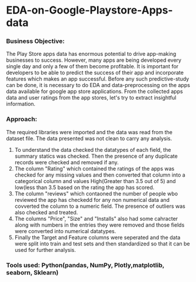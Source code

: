 # EDA-on-Google-Playstore-Apps-data

### Business Objective:
The Play Store apps data has enormous potential to drive app-making businesses to success. However, many apps are being developed every single day and only a few of them become profitable. It is important for developers to be able to predict the success of their app and incorporate features which makes an app successful. Before any such predictive-study can be done, it is necessary to do EDA and data-preprocessing on the apps data available for google app store applications. From the collected apps data and user ratings from the app stores, let's try to extract insightful information.

### Approach:
The required libraries were imported and the data was read from the dataset file. The data presented was not clean to carry any analysis.
1. To understand the data checked the datatypes of each field, the summary statics was checked. Then the presence of any duplicate records were checked and removed if any.
2. The column "Rating" which contained the ratings of the apps was checked for any missing values and then converted that column into a categorical column and values High(Greater than 3.5 out of 5) and low(less than 3.5 based on the rating the app has scored.
3. The column "reviews" which contaoned the number of people wbo reviewed the app has checkedd for any non numerical data and covverted the column to a numeric field. The presence of outliers was also checked and treated.
4. The columns "Price", "Size" and "Installs" also had some cahracter along with numbers in the entries they were removed and those fields were converted into numerical datatypes.
5. Finally the Target and Feature columns were seperated and the data were split into train and test sets and then standardized so that it can be used for further analysis.

### Tools used: Python(pandas, NumPy, Plotly,matplotlib, seaborn, Sklearn)

